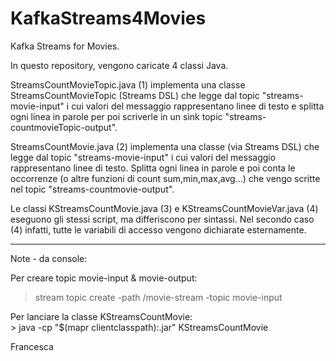 # KafkaStreams4Movies


Kafka Streams for Movies.

In questo repository, vengono caricate 4 classi Java.
 
StreamsCountMovieTopic.java (1) implementa una classe StreamsCountMovieTopic (Streams DSL) che legge dal
topic "streams-movie-input" i cui valori del messaggio rappresentano linee di testo e 
splitta ogni linea in parole per poi scriverle in un sink topic "streams-countmovieTopic-output".
 
StreamsCountMovie.java (2) implementa una classe (via Streams DSL) che legge dal topic "streams-movie-input" 
i cui valori del messaggio rappresentano linee di testo. Splitta ogni linea in parole e poi conta le 
occorrenze (o altre funzioni di count sum,min,max,avg...) che vengo scritte nel topic "streams-countmovie-output".
 
Le classi KStreamsCountMovie.java (3) e KStreamsCountMovieVar.java (4)
eseguono gli stessi script, ma differiscono per sintassi.
Nel secondo caso (4) infatti, tutte le variabili di accesso vengono dichiarate esternamente.

_________________
Note - da console:

  Per creare topic movie-input & movie-output:
   > stream topic create -path /movie-stream -topic movie-input 
    
 Per lanciare la classe KStreamsCountMovie:  
    > java -cp "$(mapr clientclasspath):<Application Name>.jar" KStreamsCountMovie

Francesca
